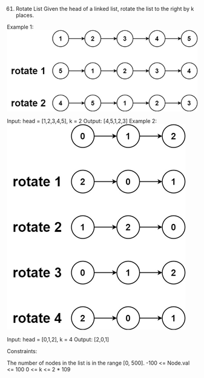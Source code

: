 61. Rotate List
    Given the head of a linked list, rotate the list to the right by k places.

Example 1:
![demo1](./demo1.png)

Input: head = [1,2,3,4,5], k = 2
Output: [4,5,1,2,3]
Example 2:
![demo2](./demo2.png)

Input: head = [0,1,2], k = 4
Output: [2,0,1]

Constraints:

The number of nodes in the list is in the range [0, 500].
-100 <= Node.val <= 100
0 <= k <= 2 \* 109
